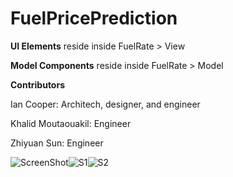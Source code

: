# FuelPricePrediction

**UI Elements** reside inside FuelRate > View

**Model Components** reside inside FuelRate > Model

**Contributors**

Ian Cooper: Architech, designer, and engineer

Khalid Moutaouakil: Engineer

Zhiyuan Sun: Engineer


![ScreenShot](https://user-images.githubusercontent.com/35051980/123885703-973e9880-d913-11eb-8fd1-c976775a0b1a.png)![S1](https://user-images.githubusercontent.com/35051980/123885769-bc330b80-d913-11eb-80c0-06c675c1b4db.png)![S2](https://user-images.githubusercontent.com/35051980/123885776-be956580-d913-11eb-8e23-1c009a48261c.png)


